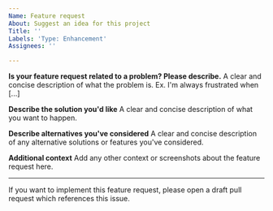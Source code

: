 ```yaml
---
Name: Feature request
About: Suggest an idea for this project
Title: ''
Labels: 'Type: Enhancement'
Assignees: ''

---
```


**Is your feature request related to a problem? Please describe.**
A clear and concise description of what the problem is. Ex. I'm always frustrated when [...]

**Describe the solution you'd like**
A clear and concise description of what you want to happen.

**Describe alternatives you've considered**
A clear and concise description of any alternative solutions or features you've considered.

**Additional context**
Add any other context or screenshots about the feature request here.

---

If you want to implement this feature request, please open a draft pull request which references this issue.